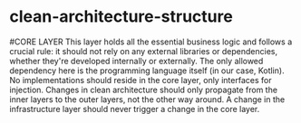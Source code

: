 # clean-architecture-structure
#CORE LAYER
This layer holds all the essential business logic and follows a crucial rule: it should not rely on any external libraries or dependencies, whether they're developed internally or externally. The only allowed dependency here is the programming language itself (in our case, Kotlin). No implementations should reside in the core layer, only interfaces for injection. Changes in clean architecture should only propagate from the inner layers to the outer layers, not the other way around. A change in the infrastructure layer should never trigger a change in the core layer.
